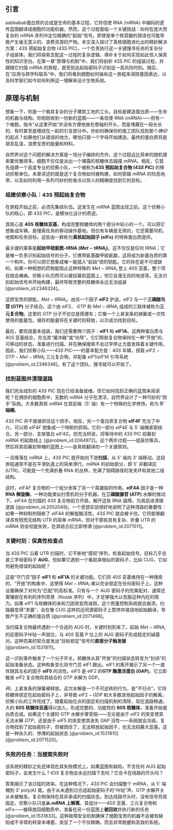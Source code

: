 ## 引言
aabbabab蛋白质的合成是生命的基本过程，它将信使 RNA (mRNA) 中编码的遗传蓝图翻译成细胞的功能机器。然而，这个过程面临一个关键挑战：如何在庞大而复杂的 mRNA 序列中定位精确的“起始”信号。即使是单个核苷酸的错误也可能导致产生毫无意义的、浪费资源的产物。本文深入探讨了真核细胞进化出的精妙解决方案：43S 预起始复合物 (43S PIC)，一个负责执行这一关键搜寻任务的复杂分子组装体。我们将探索支配这一过程的复杂逻辑，填补关于如何实现如此惊人保真性的知识空白。在第一章“原理与机制”中，我们将剖析 43S PIC 的组装过程，并跟随它扫描 mRNA 的旅程，直至到达起始密码子识别这一高风险时刻。随后，在“应用与跨学科联系”中，我们将看到细胞如何操纵这一旅程来调控基因表达，以及科学家们如今如何利用这一理解来设计生物系统。

## 原理与机制

想象一下，你是一个极其复杂的分子建筑工地的工头。目标是建造蛋白质——生命的机器与结构。你刚刚收到一份新的蓝图——一条信使 RNA ($mRNA$)——但有一个难题。指令“从这里开始”并没有方便地放在卷轴的开头，而是埋藏在一段长长的、有时甚至是缠绕在一起的引言部分中。你如何确保你的施工团队找到那个*确切*的起点？如果他们从错误的地方，哪怕只错一个字母开始建造，最终的蛋白质将是胡言乱语，浪费宝贵的能量和材料。

自然界对这个问题的解决方案是一场分子编排的杰作，这个过程远比简单的随机搜索要优雅得多。细胞不仅仅是派出一个裸露的核糖体去碰撞 $mRNA$。相反，它首先组建一个高度专业的侦察小队，一个被称为**43S 预起始复合物 ($43S$ PIC)** 的移动侦察单位。本章讲述的就是这个复合物如何被构建，如何穿越 $mRNA$ 的险恶地带，以及如何利用一系列巧妙的检查点以惊人的精确度找到它的目标。

### 组建侦察小队：43S 预起始复合物

在旅程开始之前，必须先集结队伍。这发生在 $mRNA$ 蓝图出现之前。这个侦察小队的核心，即 $43S$ PIC，是模块化设计的奇迹。

其核心是 **40S 核糖体亚基**，构成完整核糖体的两个部分中较小的一个。可以把它想象成车辆，是搜索任务的移动操作基地。但仅有车辆是无用的，它还需要司机、地图和任务目标。这些由一群称为**真核起始因子 (eIFs)** 的特殊蛋白质提供。

最关键的乘客是**起始甲硫氨酰-tRNA ($Met-tRNA_i$)**。这不仅仅是任何 tRNA；它是唯一负责识别起始信号的分子。它携带氨基酸甲硫氨酸，这将成为新蛋白质的第一个构件。你可以把它想象成唯一能插入“起始”锁的钥匙。它的存在是不可或缺的。如果一种假想的药物能阻止这种特殊的 $Met-tRNA_i$ 登上 $40S$ 亚基，整个项目就会瘫痪。侦察小队仍然可以被招募到蓝图上，但它会漫无目的地游荡，无法识别起始信号并开始构建，最终导致完整的核糖体永远无法组装 [@problem_id:2346324]。

这把宝贵的钥匙，$Met-tRNA_i$，由另一个因子 **eIF2** 护送，eIF2 与一个**三磷酸鸟苷 (GTP)** 分子结合。这个由 $eIF2$、 $GTP$ 和 $Met-tRNA_i$ 组成的三联体被称为**三元复合物**。这里的 $GTP$ 分子不仅仅是搭便车；它像一个上紧发条的弹簧或一次性使用的能量包，储存的能量将在关键时刻释放，以示成功找到目标。

最后，要完成基本组装，我们还需要两个因子：**eIF1** 和 **eIF1A**。这两种蛋白质与 $40S$ 亚基结合，充当其“缓冲器”或“向导”。它们帮助复合物保持在一种“开放”的、可移动的状态，准备进行扫描，并在确保搜索不会过早停止方面发挥着关键作用。因此，我们侦察小队——$43S$ PIC——的基本配方是：$40S$ 车辆，搭载 $eIF2-GTP-Met-tRNA_i$ 三元复合物，并配备 $eIF1$/$eIF1A$ 引导系统 [@problem_id:2346348]。有了这个团队，搜寻就可以开始了。

### 找到蓝图并清理道路

我们完全成形的 $43S$ PIC 现在已经准备就绪，但它如何找到正确的蓝图来阅读呢？在拥挤的细胞质中，无数的 $mRNA$ 分子在漂浮。自然界设计了一种巧妙的“把手”系统。大多数真核 $mRNA$ 在其前端（5' 端）有一个特殊的化学修饰，称为 **5' 端帽**。

$43S$ PIC 并不直接抓住这个把手。相反，另一个蛋白质复合物 **eIF4F** 充当了中介。可以把 $eIF4F$ 想象成一个特制的抓钩。它的一部分 $eIF4E$ 与 5' 端帽紧密结合。另一部分，支架蛋白 $eIF4G$，则充当桥梁，将等待中的 $43S$ PIC 招募到 $mRNA$ 的起跑线上 [@problem_id:2064972]。这个两步过程——组装侦察兵，然后将其招募到带帽的蓝图上——是真核翻译的一个关键原则。

一旦降落在 $mRNA$ 上，$43S$ PIC 就开始向下游**扫描**，从 5' 端向 3' 端移动。这段旅程通常不是在平滑轨道上的简单滑行。$mRNA$ 的初始部分，即 5' 非翻译区 (UTR)，可能是一个充满折叠 RNA 的丛林，充满了阻碍路径的发夹环和其他二级结构。

这时，$eIF4F$ 复合物的一个组分发挥了另一个英雄般的作用。**eIF4A** 因子是一种 **RNA 解旋酶**，一种功能类似扫雪机的分子机器。在**三磷酸腺苷 (ATP)** 水解的推动下，$eIF4A$ 在扫描的 $43S$ 复合物前方开路，解开这些 RNA 路障，为其前进清理道路 [@problem_id:2052049]。一个思想实验很好地说明了这种清路的重要性：如果一种抑制剂阻断了 $eIF4A$ 的解旋酶活性，$43S$ PIC 就会被卡住。它将能够翻译具有短而无结构 UTR 的简单 $mRNA$，但对于那些具有复杂、折叠 UTR 的 $mRNA$ 则会彻底失败，在其结合后立即停滞 [@problem_id:2071511]。

### 关键时刻：保真性检查点

当 $43S$ PIC 沿着 UTR 扫描时，它不断地“感知”序列，检查起始信号。目标几乎总是三字母密码子 **AUG**。但如果它遇到一个看起来相似的密码子，比如 CUG，它如何避免错误的起始呢？

这是“守门员”因子 **eIF1** 和 **eIF1A** 的关键功能。它们将 $40S$ 亚基维持在一种搜索的、“开放”的构象中，这使得 $Met-tRNA_i$ 难以完全锁定在任何密码子上。这种设置确保了对何为“匹配”的高标准。只有与一个 AUG 密码子的完美配对，通常还需镶嵌在有利的序列背景（Kozak 序列）中，才足够强大以克服这种内在的阻力。如果 $eIF1$ 与核糖体的亲和力因突变而减弱，这个质量控制系统就会崩溃。扫描器变得“渗漏”，会在像 CUG 这样的近同源密码子上暂停并错误地起始翻译，导致产生不正确的蛋白质 [@problem_id:2071498]。

当扫描复合物最终遇到一个合适的 AUG 时，关键时刻到来了。起始 $Met-tRNA_i$ 的反密码子咔哒一声就位，与 $40S$ 亚基 P 位上的 AUG 密码子形成稳定的碱基对。这种完美的契合是发出“目标锁定”信号的**直接分子触发器** [@problem_id:1531811]。

这一识别事件触发了一个分子开关。核糖体从其“开放”的扫描状态转变为“封闭”的起始准备状态。这种构象变化将守门员 eIF1 踢出。eIF1 的离开揭示了另一个一直伴随其左右的因子 **eIF5** 的活性。eIF5 是 eIF2 的**GTP 酶激活蛋白 (GAP)**。它立即触发 $eIF2$ 复合物将其结合的 $GTP$ 水解为 GDP。

*砰*。上紧发条的弹簧被释放。这次水解是一个不可逆转的行为，是“不归点”。它将核糖体锁定在起始密码子上，并导致 $eIF2-GDP$ 和大多数其他起始因子的解离。侦察小队的工作完成了。随着起始位点的固定和扫描机制的清除，现在道路畅通，大的 **60S 核糖体亚基**得以加入，形成完整的、功能性的 **80S 核糖体**，准备开始蛋白质合成。如果这个关键的 GTP 水解步骤受阻——无论是由于 $eIF2$ 的突变使其无法水解 $GTP$，还是由于 $eIF5$ 的突变使其丧失 GAP 活性——系统就会冻结。复合物找到了起始密码子，但被困住了，无法释放起始因子，也无法招募大亚基。这是一种永久的、停滞的起始状态 [@problem_id:1531810] [@problem_id:2071520]。

### 失败的任务：当搜索失败时

该系统的精妙之处还体现在其失败模式上。如果蓝图有缺陷，不含任何 AUG 起始密码子，会发生什么？$43S$ 复合物会永远扫描下去吗？它会卡在线路的尽头吗？

答案揭示了该过程的效率。在这种情况下，$43S$ PIC 会扫描整个 $mRNA$，从 5' 端帽到 3' poly(A) 尾。由于从未遇到过合适起始密码子的“咔哒”声，GTP 水解开关从未被触发。复合物保持在其非承诺的扫描状态。到达线路尽头时，没有信号将其固定。侦察小队只是**从 $mRNA$ 上解离**，其组分——$40S$ 亚基、三元复合物和 eIFs——被释放回细胞质中，准备在另一份蓝图上**被回收**并执行新的任务 [@problem_id:1531833]。这种故障安全机制确保了细胞宝贵的机器不会被有缺陷或不寻常的转录本堵塞，突显了一个不仅精确，而且非常稳健和高效的系统。

